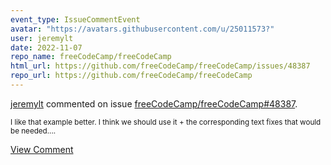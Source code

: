 ```yaml
---
event_type: IssueCommentEvent
avatar: "https://avatars.githubusercontent.com/u/25011573?"
user: jeremylt
date: 2022-11-07
repo_name: freeCodeCamp/freeCodeCamp
html_url: https://github.com/freeCodeCamp/freeCodeCamp/issues/48387
repo_url: https://github.com/freeCodeCamp/freeCodeCamp
---
```


<a href='https://github.com/jeremylt' target='_blank'>jeremylt</a> commented on issue <a href='https://github.com/freeCodeCamp/freeCodeCamp/issues/48387' target='_blank'>freeCodeCamp/freeCodeCamp#48387</a>.

<small>I like that example better. I think we should use it + the corresponding text fixes that would be needed....</small>

<a href='https://github.com/freeCodeCamp/freeCodeCamp/issues/48387' target='_blank'>View Comment</a>